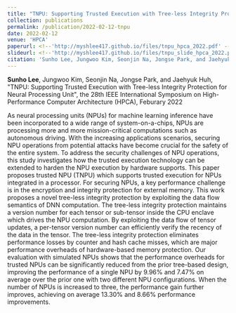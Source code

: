 ```yaml
---
title: "TNPU: Supporting Trusted Execution with Tree-less Integrity Protection for Neural Processing Unit"
collection: publications
permalink: /publication/2022-02-12-tnpu
date: 2022-02-12
venue: 'HPCA'
paperurl: <!--'http://myshlee417.github.io/files/tnpu_hpca_2022.pdf' -->
slideurl: <!--'http://myshlee417.github.io/files/tnpu_slide_hpca_2022.pdf' -->
citation: 'Sunho Lee, Jungwoo Kim, Seonjin Na, Jongse Park, and Jaehyuk Huh, &quot;TNPU: Supporting Trusted Execution with Tree-less Integrity Protection for Neural Processing Unit&quot;, the 28th IEEE International Symposium on High-Performance Computer Architecture (HPCA), Feburary 2022'
---
```

**Sunho Lee**, Jungwoo Kim, Seonjin Na, Jongse Park, and Jaehyuk Huh, &quot;TNPU: Supporting Trusted Execution with Tree-less Integrity Protection for Neural Processing Unit&quot;, the 28th IEEE International Symposium on High-Performance Computer Architecture (HPCA), Feburary 2022

<!--[Paper](http://myshlee417.github.io/files/tnpu_hpca_2022.pdf) [Slide](http://myshlee417.github.io/files/tnpu_slide_hpca_2022.pdf)-->

As neural processing units (NPUs) for machine learning inference have been incorporated to a wide range of system-on-a-chips, NPUs are processing more and more mission-critical computations such as autonomous driving. With the increasing applications scenarios, securing NPU operations from potential attacks have become crucial for the safety of the entire system. To address the security challenges of NPU operations, this study investigates how the trusted execution technology can be extended to harden the NPU execution by hardware supports. This paper proposes trusted NPU (TNPU) which supports trusted execution for NPUs integrated in a processor. For securing NPUs, a key performance challenge is in the encryption and integrity protection for external memory. This work proposes a novel tree-less integrity protection by exploiting the data flow semantics of DNN computation. The tree-less integrity protection maintains a version number for each tensor or sub-tensor inside the CPU enclave which drives the NPU computation. By exploiting the data flow of tensor updates, a per-tensor version number can efficiently verify the recency of the data in the tensor. The tree-less integrity protection eliminates performance losses by counter and hash cache misses, which are major performance overheads of hardware-based memory protection. Our evaluation with simulated NPUs shows that the performance overheads for trusted NPUs can be significantly reduced from the prior tree-based design, improving the performance of a single NPU by 9.96\% and 7.47\% on average over the prior one with two different NPU configurations. When the number of NPUs is increased to three, the performance gain further improves, achieving on average 13.30\% and 8.66\% performance improvements.
